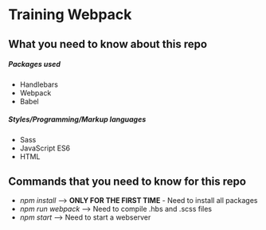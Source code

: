 # Training Webpack

## What you need to know about this repo

<h5>Packages used</h5>
<ul>
  <li>Handlebars</li>
  <li>Webpack</li>
  <li>Babel</li>
</ul>

<h5>Styles/Programming/Markup languages</h5>
<ul>
  <li>Sass</li>
  <li>JavaScript ES6</li>
  <li>HTML</li>
</ul>

## Commands that you need to know for this repo
<ul>
  <li><i>npm install</i> --> <b>ONLY FOR THE FIRST TIME</b> - Need to install all packages</li>
  <li><i>npm run webpack</i> --> Need to compile .hbs and .scss files</li>
  <li><i>npm start</i> --> Need to start a webserver</li>
</ul>
